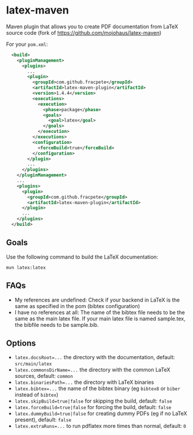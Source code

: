 latex-maven
===========

Maven plugin that allows you to create PDF documentation from LaTeX source code
(fork of https://github.com/mojohaus/latex-maven)

For your `pom.xml`:

```xml
  <build>
    <pluginManagement>
      <plugins>
        ...
        <plugin>
          <groupId>com.github.fracpete</groupId>
          <artifactId>latex-maven-plugin</artifactId>
          <version>1.4.4</version>
          <executions>
            <execution>
              <phase>package</phase>
              <goals>
                <goal>latex</goal>
              </goals>
            </execution>
          </executions>
          <configuration>
            <forceBuild>true</forceBuild>
          </configuration>
        </plugin>
        ...
      </plugins>
    </pluginManagement>
    ...
    <plugins>
      <plugin>
        <groupId>com.github.fracpete</groupId>
        <artifactId>latex-maven-plugin</artifactId>
      </plugin>
      ...
    </plugins>
  </build>
```

Goals
-----

Use the following command to build the LaTeX documentation:
```
mvn latex:latex
```

FAQs
----
* My references are undefined: Check if your backend in LaTeX is the same as specified in the pom (bibtex configuration)
* I have no references at all: The name of the bibtex file needs to be the same as the main latex file. If your main latex file is named sample.tex, the bibfile needs to be sample.bib.

Options
-------

* `latex.docsRoot=...` the directory with the documentation, default: `src/main/latex`
* `latex.commonsDirName=...` the directory with the common LaTeX sources, default: `common`
* `latex.binariesPath=...` the directory with LaTeX binaries
* `latex.bibtex=...` the name of the bibtex binary (eg `bibtex8` or `biber` instead of `bibtex`)
* `latex.skipBuild=true|false` for skipping the build, default: `false`
* `latex.forceBuild=true|false` for forcing the build, default: `false`
* `latex.dummyBuild=true|false` for creating dummy PDFs (eg if no LaTeX present), default: `false`
* `latex.extraRuns=...` to run pdflatex more times than normal, default: `0`

